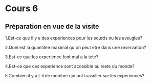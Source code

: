 # Cours 6
## Préparation en vue de la visite
1.Est-ce que il y a des experiences pour les sourds ou les aveugles?

2.Quel est la quantitée maximal qu'on peut etre dans une reservation?

3.Est-ce que les experience font mal a la tete?

4.Est-ce que ces experience sont accesible au reste du monde?

5.Combien il y a t-il de membre qui ont travailler sur les experiences?

